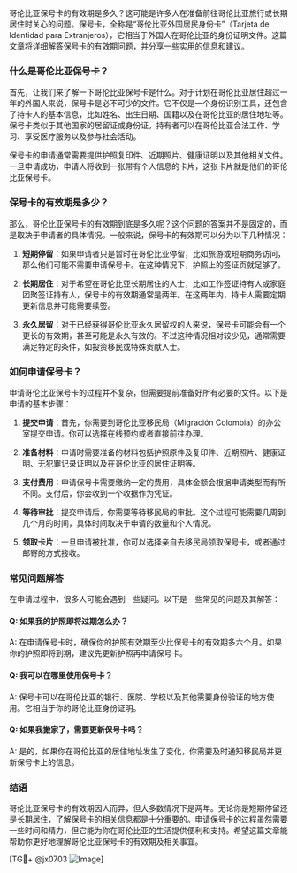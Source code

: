 哥伦比亚保号卡的有效期是多久？这可能是许多人在准备前往哥伦比亚旅行或长期居住时关心的问题。保号卡，全称是“哥伦比亚外国居民身份卡”（Tarjeta de Identidad para Extranjeros），它相当于外国人在哥伦比亚的身份证明文件。这篇文章将详细解答保号卡的有效期问题，并分享一些实用的信息和建议。

### 什么是哥伦比亚保号卡？

首先，让我们来了解一下哥伦比亚保号卡是什么。对于计划在哥伦比亚居住超过一年的外国人来说，保号卡是必不可少的文件。它不仅是一个身份识别工具，还包含了持卡人的基本信息，比如姓名、出生日期、国籍以及在哥伦比亚的居住地址等。保号卡类似于其他国家的居留证或身份证，持有者可以在哥伦比亚合法工作、学习、享受医疗服务以及参与社会活动。

保号卡的申请通常需要提供护照复印件、近期照片、健康证明以及其他相关文件。一旦申请成功，申请人将收到一张带有个人信息的卡片，这张卡片就是他们的哥伦比亚保号卡。

### 保号卡的有效期是多少？

那么，哥伦比亚保号卡的有效期到底是多久呢？这个问题的答案并不是固定的，而是取决于申请者的具体情况。一般来说，保号卡的有效期可以分为以下几种情况：

1. **短期停留**：如果申请者只是暂时在哥伦比亚停留，比如旅游或短期商务访问，那么他们可能不需要申请保号卡。在这种情况下，护照上的签证页就足够了。

2. **长期居住**：对于希望在哥伦比亚长期居住的人士，比如工作签证持有人或家庭团聚签证持有人，保号卡的有效期通常是两年。在这两年内，持卡人需要定期更新信息并可能需要续签。

3. **永久居留**：对于已经获得哥伦比亚永久居留权的人来说，保号卡可能会有一个更长的有效期，甚至可能是永久有效的。不过这种情况相对较少见，通常需要满足特定的条件，如投资移民或特殊贡献人士。

### 如何申请保号卡？

申请哥伦比亚保号卡的过程并不复杂，但需要提前准备好所有必要的文件。以下是申请的基本步骤：

1. **提交申请**：首先，你需要到哥伦比亚移民局（Migración Colombia）的办公室提交申请。你可以选择在线预约或者直接前往办理。

2. **准备材料**：申请时需要准备的材料包括护照原件及复印件、近期照片、健康证明、无犯罪记录证明以及在哥伦比亚的居住证明等。

3. **支付费用**：申请保号卡需要缴纳一定的费用，具体金额会根据申请类型而有所不同。支付后，你会收到一个收据作为凭证。

4. **等待审批**：提交申请后，你需要等待移民局的审批。这个过程可能需要几周到几个月的时间，具体时间取决于申请的数量和个人情况。

5. **领取卡片**：一旦申请被批准，你可以选择亲自去移民局领取保号卡，或者通过邮寄的方式接收。

### 常见问题解答

在申请过程中，很多人可能会遇到一些疑问。以下是一些常见的问题及其解答：

#### Q: 如果我的护照即将过期怎么办？
A: 在申请保号卡时，确保你的护照有效期至少比保号卡的有效期多六个月。如果你的护照即将到期，建议先更新护照再申请保号卡。

#### Q: 我可以在哪里使用保号卡？
A: 保号卡可以在哥伦比亚的银行、医院、学校以及其他需要身份验证的地方使用。它相当于你的哥伦比亚身份证明。

#### Q: 如果我搬家了，需要更新保号卡吗？
A: 是的，如果你在哥伦比亚的居住地址发生了变化，你需要及时通知移民局并更新保号卡上的信息。

### 结语

哥伦比亚保号卡的有效期因人而异，但大多数情况下是两年。无论你是短期停留还是长期居住，了解保号卡的相关信息都是十分重要的。申请保号卡的过程虽然需要一些时间和精力，但它能为你在哥伦比亚的生活提供便利和支持。希望这篇文章能帮助你更好地理解哥伦比亚保号卡的有效期及相关事宜。

[TG💪+ @jx0703 ![Image](https://github.com/user-attachments/assets/dbca1d08-cadb-493c-b0ec-ad6f7a83f270)]